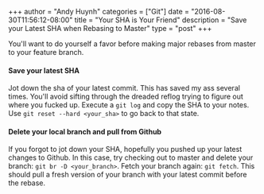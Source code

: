 +++
author = "Andy Huynh"
categories = ["Git"]
date = "2016-08-30T11:56:12-08:00"
title = "Your SHA is Your Friend"
description = "Save your Latest SHA when Rebasing to Master"
type = "post"
+++

You'll want to do yourself a favor before making major rebases from master to your feature branch.

#### Save your latest SHA

Jot down the sha of your latest commit. This has saved my ass several times. You'll avoid sifting through the dreaded reflog trying to figure out where you fucked up. Execute a `git log` and copy the SHA to your notes. Use `git reset --hard <your_sha>` to go back to that state.

#### Delete your local branch and pull from Github

If you forgot to jot down your SHA, hopefully you pushed up your latest changes to Github. In this case, try checking out to master and delete your branch: `git br -D <your_branch>`. Fetch your branch again: `git fetch`. This should pull a fresh version of your branch with your latest commit before the rebase.
